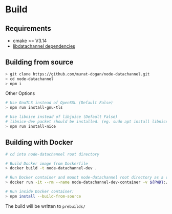 # Build

## Requirements
* cmake >= V3.14
* [libdatachannel dependencies](https://github.com/paullouisageneau/libdatachannel/blob/master/README.md#dependencies)

## Building from source

```sh
> git clone https://github.com/murat-dogan/node-datachannel.git
> cd node-datachannel
> npm i
```

Other Options
```sh
# Use GnuTLS instead of OpenSSL (Default False)
> npm run install-gnu-tls

# Use libnice instead of libjuice (Default False)
# libnice-dev packet should be installed. (eg. sudo apt install libnice-dev)
> npm run install-nice
```

## Building with Docker
```sh
# cd into node-datachannel root directory

# Build Docker image from Dockerfile
> docker build -t node-datachannel-dev .

# Run Docker container and mount node-datachannel root directory as a volume to the container
> docker run -it --rm --name node-datachannel-dev-container -v ${PWD}:/home/node-datachannel node-datachannel-dev /bin/bash

# Run inside Docker container:
> npm install --build-from-source
```

The build will be written to `prebuilds/`
